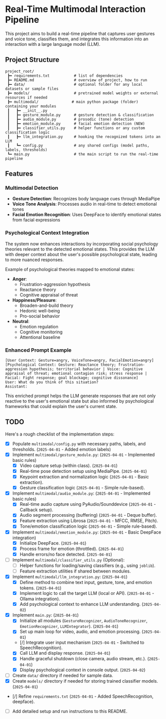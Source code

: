 # Real-Time Multimodal Interaction Pipeline

This project aims to build a real-time pipeline that captures user gestures and voice tone, classifies them, and integrates this information into an interaction with a large language model (LLM).

## Project Structure

```
project_root/
 ┣━ requirements.txt           # list of dependencies
 ┣━ README.md                  # overview of project, how to run
 ┣━ data/                      # optional folder for any local datasets or sample files
 ┣━ models/                    # pretrained model weights or external resources if needed
 ┣━ multimodal/               # main python package (folder) containing your modules
 ┃   ┣━ __init__.py
 ┃   ┣━ gesture_module.py      # gesture detection & classification
 ┃   ┣━ audio_module.py        # prosodic (tone) detection
 ┃   ┣━ emotion_module.py      # facial emotion detection (NEW)
 ┃   ┣━ classifier_utils.py    # helper functions or any custom classification logic
 ┃   ┣━ llm_integration.py     # hooking the recognized tokens into an LLM
 ┃   ┗━ config.py              # any shared configs (model paths, labels, thresholds)
 ┗━ main.py                    # the main script to run the real-time pipeline
```

## Features

### Multimodal Detection
- **Gesture Detection**: Recognizes body language cues through MediaPipe
- **Voice Tone Analysis**: Processes audio in real-time to detect emotional tones
- **Facial Emotion Recognition**: Uses DeepFace to identify emotional states from facial expressions

### Psychological Context Integration
The system now enhances interactions by incorporating social psychology theories relevant to the detected emotional states. This provides the LLM with deeper context about the user's possible psychological state, leading to more nuanced responses.

Example of psychological theories mapped to emotional states:
- **Anger**:
  - Frustration-aggression hypothesis
  - Reactance theory
  - Cognitive appraisal of threat
- **Happiness/Pleasure**:
  - Broaden-and-build theory
  - Hedonic well-being
  - Pro-social behavior
- **Neutral**:
  - Emotion regulation
  - Cognitive monitoring
  - Attentional baseline

### Enhanced Prompt Example

```
[User Context: Gesture=angry, VoiceTone=angry, FacialEmotion=angry]
[Psychological Context: Gesture: Reactance theory; frustration-aggression hypothesis; territorial behavior | Voice: Cognitive appraisal of threat; emotional contagion risk; stress response | Facial: Fight response; goal blockage; cognitive dissonance]
User: What do you think of this situation?
Assistant:
```

This enriched prompt helps the LLM generate responses that are not only reactive to the user's emotional state but also informed by psychological frameworks that could explain the user's current state.

## TODO

Here's a rough checklist of the implementation steps:

-   [x] Populate `multimodal/config.py` with necessary paths, labels, and thresholds. (`2025-04-01` - Added emotion labels)
-   [x] Implement `multimodal/gesture_module.py`: (`2025-04-01` - Implemented basic rules)
    -   [x] Video capture setup (within class). (`2025-04-01`)
    -   [x] Real-time pose detection setup using MediaPipe. (`2025-04-01`)
    -   [x] Keypoint extraction and normalization logic (`2025-04-01` - Basic extraction).
    -   [x] Gesture classification logic (`2025-04-01` - Simple rule-based).
-   [x] Implement `multimodal/audio_module.py`: (`2025-04-01` - Implemented basic rules)
    -   [x] Real-time audio capture using PyAudio/Sounddevice (`2025-04-01` - Callback setup).
    -   [x] Audio segment processing (buffering) (`2025-04-01` - Deque buffer).
    -   [x] Feature extraction using Librosa (`2025-04-01` - MFCC, RMSE, Pitch).
    -   [x] Tone/emotion classification logic (`2025-04-01` - Simple rule-based).
-   [x] Implement `multimodal/emotion_module.py`: (`2025-04-01` - Basic DeepFace integration)
    -   [x] Initialize DeepFace. (`2025-04-01`)
    -   [x] Process frame for emotion (throttled). (`2025-04-01`)
    -   [x] Handle errors/no face detected. (`2025-04-01`)
-   [ ] Implement `multimodal/classifier_utils.py` (Optional):
    -   [ ] Helper functions for loading/saving classifiers (e.g., using `joblib`).
    -   [ ] Feature extraction utilities if shared between modules.
-   [x] Implement `multimodal/llm_integration.py`: (`2025-04-01`)
    -   [x] Define method to combine text input, gesture, tone, and emotion tokens. (`2025-04-01`)
    -   [x] Implement logic to call the target LLM (local or API). (`2025-04-01` - Ollama integration).
    -   [x] Add psychological context to enhance LLM understanding. (`2025-04-02`)
-   [x] Implement `main.py`: (`2025-04-01`)
    -   [x] Initialize all modules (`GestureRecognizer`, `AudioToneRecognizer`, `EmotionRecognizer`, `LLMIntegrator`). (`2025-04-01`)
    -   [x] Set up main loop for video, audio, and emotion processing. (`2025-04-01`)
    -   [/] Integrate user input mechanism (`2025-04-01` - Switched to SpeechRecognition).
    -   [x] Call LLM and display response. (`2025-04-01`)
    -   [x] Handle graceful shutdown (close camera, audio stream, etc.). (`2025-04-01`)
    -   [x] Display psychological context in console output. (`2025-04-02`)
-   [ ] Create `data/` directory if needed for sample data.
-   [x] Create `models/` directory if needed for storing trained classifier models. (`2025-04-01`)
-   [/] Refine `requirements.txt` (`2025-04-01` - Added SpeechRecognition, deepface).
-   [ ] Add detailed setup and run instructions to this README. 